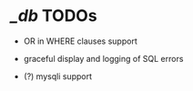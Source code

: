*_db* TODOs
====================================

* OR in WHERE clauses support
* graceful display and logging of SQL errors


* (?) mysqli support